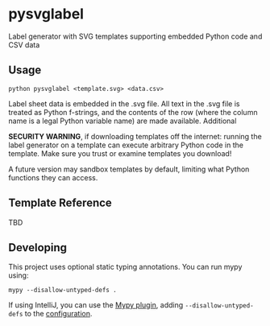 # pysvglabel

Label generator with SVG templates supporting embedded Python code and CSV data

## Usage

`python pysvglabel <template.svg> <data.csv>`

Label sheet data is embedded in the .svg file. All text in the .svg file is treated as Python f-strings, and the contents of the row (where the column name is a legal Python variable name) are made available. Additional 

**SECURITY WARNING**, if downloading templates off the internet: running the label generator on a template can execute arbitrary Python code in the template. Make sure you trust or examine templates you download!

A future version may sandbox templates by default, limiting what Python functions they can access.

## Template Reference

TBD

## Developing

This project uses optional static typing annotations.
You can run mypy using:

```
mypy --disallow-untyped-defs .
```

If using IntelliJ, you can use the [Mypy plugin](https://plugins.jetbrains.com/plugin/13348-mypy-official-), adding `--disallow-untyped-defs` to the [configuration](https://github.com/dropbox/mypy-PyCharm-plugin#configuration).
